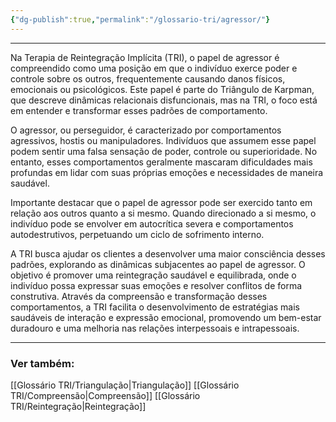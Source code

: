 ```yaml
---
{"dg-publish":true,"permalink":"/glossario-tri/agressor/"}
---
```


---

Na Terapia de Reintegração Implícita (TRI), o papel de agressor é compreendido como uma posição em que o indivíduo exerce poder e controle sobre os outros, frequentemente causando danos físicos, emocionais ou psicológicos. Este papel é parte do Triângulo de Karpman, que descreve dinâmicas relacionais disfuncionais, mas na TRI, o foco está em entender e transformar esses padrões de comportamento.

O agressor, ou perseguidor, é caracterizado por comportamentos agressivos, hostis ou manipuladores. Indivíduos que assumem esse papel podem sentir uma falsa sensação de poder, controle ou superioridade. No entanto, esses comportamentos geralmente mascaram dificuldades mais profundas em lidar com suas próprias emoções e necessidades de maneira saudável. 

Importante destacar que o papel de agressor pode ser exercido tanto em relação aos outros quanto a si mesmo. Quando direcionado a si mesmo, o indivíduo pode se envolver em autocrítica severa e comportamentos autodestrutivos, perpetuando um ciclo de sofrimento interno.

A TRI busca ajudar os clientes a desenvolver uma maior consciência desses padrões, explorando as dinâmicas subjacentes ao papel de agressor. O objetivo é promover uma reintegração saudável e equilibrada, onde o indivíduo possa expressar suas emoções e resolver conflitos de forma construtiva. Através da compreensão e transformação desses comportamentos, a TRI facilita o desenvolvimento de estratégias mais saudáveis de interação e expressão emocional, promovendo um bem-estar duradouro e uma melhoria nas relações interpessoais e intrapessoais.

----

### Ver também:

[[Glossário TRI/Triangulação\|Triangulação]]
[[Glossário TRI/Compreensão\|Compreensão]]
[[Glossário TRI/Reintegração\|Reintegração]]



